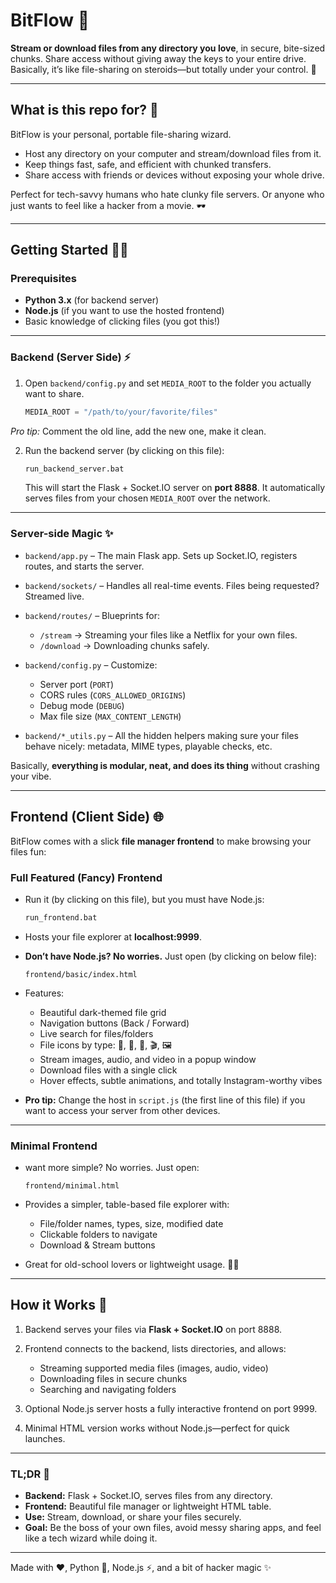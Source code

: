 # BitFlow 🚀

**Stream or download files from any directory you love**, in secure, bite-sized chunks. Share access without giving away the keys to your entire drive. Basically, it’s like file-sharing on steroids—but totally under your control. 💪

---

## What is this repo for? 🤔

BitFlow is your personal, portable file-sharing wizard.  
- Host any directory on your computer and stream/download files from it.  
- Keep things fast, safe, and efficient with chunked transfers.  
- Share access with friends or devices without exposing your whole drive.  

Perfect for tech-savvy humans who hate clunky file servers. Or anyone who just wants to feel like a hacker from a movie. 🕶️

---

## Getting Started 🏃‍♂️

### Prerequisites
- **Python 3.x** (for backend server)
- **Node.js** (if you want to use the hosted frontend)
- Basic knowledge of clicking files (you got this!)

---

### Backend (Server Side) ⚡

1. Open `backend/config.py` and set `MEDIA_ROOT` to the folder you actually want to share.  
   ```python
   MEDIA_ROOT = "/path/to/your/favorite/files"
*Pro tip:* Comment the old line, add the new one, make it clean.

2. Run the backend server (by clicking on this file):

   ```bash
   run_backend_server.bat
   ```

   This will start the Flask + Socket.IO server on **port 8888**.
   It automatically serves files from your chosen `MEDIA_ROOT` over the network.

---

### Server-side Magic ✨

* `backend/app.py` – The main Flask app. Sets up Socket.IO, registers routes, and starts the server.

* `backend/sockets/` – Handles all real-time events. Files being requested? Streamed live.

* `backend/routes/` – Blueprints for:

  * `/stream` → Streaming your files like a Netflix for your own files.
  * `/download` → Downloading chunks safely.

* `backend/config.py` – Customize:

  * Server port (`PORT`)
  * CORS rules (`CORS_ALLOWED_ORIGINS`)
  * Debug mode (`DEBUG`)
  * Max file size (`MAX_CONTENT_LENGTH`)

* `backend/*_utils.py` – All the hidden helpers making sure your files behave nicely: metadata, MIME types, playable checks, etc.

Basically, **everything is modular, neat, and does its thing** without crashing your vibe.

---

## Frontend (Client Side) 🌐

BitFlow comes with a slick **file manager frontend** to make browsing your files fun:

### Full Featured (Fancy) Frontend

* Run it (by clicking on this file), but you must have Node.js:

  ```bash
  run_frontend.bat
  ```

* Hosts your file explorer at **localhost:9999**.

* **Don’t have Node.js? No worries.** Just open (by clicking on below file):

  ```
  frontend/basic/index.html
  ```

* Features:

  * Beautiful dark-themed file grid
  * Navigation buttons (Back / Forward)
  * Live search for files/folders
  * File icons by type: 📁, 📄, 🎵, 🎬, 🖼️
  * Stream images, audio, and video in a popup window
  * Download files with a single click
  * Hover effects, subtle animations, and totally Instagram-worthy vibes

* **Pro tip:** Change the host in `script.js` (the first line of this file) if you want to access your server from other devices.

---

### Minimal Frontend

* want more simple? No worries. Just open:

  ```
  frontend/minimal.html
  ```

* Provides a simpler, table-based file explorer with:

  * File/folder names, types, size, modified date
  * Clickable folders to navigate
  * Download & Stream buttons

* Great for old-school lovers or lightweight usage. 🧑‍💻

---

## How it Works 🎩

1. Backend serves your files via **Flask + Socket.IO** on port 8888.
2. Frontend connects to the backend, lists directories, and allows:

   * Streaming supported media files (images, audio, video)
   * Downloading files in secure chunks
   * Searching and navigating folders
3. Optional Node.js server hosts a fully interactive frontend on port 9999.
4. Minimal HTML version works without Node.js—perfect for quick launches.

---

### TL;DR 📝

* **Backend:** Flask + Socket.IO, serves files from any directory.
* **Frontend:** Beautiful file manager or lightweight HTML table.
* **Use:** Stream, download, or share your files securely.
* **Goal:** Be the boss of your own files, avoid messy sharing apps, and feel like a tech wizard while doing it.

---

Made with ❤️, Python 🐍, Node.js ⚡, and a bit of hacker magic ✨



